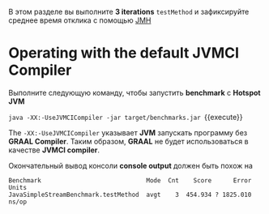 В этом разделе вы выполните **3 iterations**
`testMethod` и зафиксируйте среднее время отклика с помощью [JMH](http://openjdk.java.net/projects/code-tools/jmh/)

# Operating with the default JVMCI Compiler 

Выполните следующую команду, чтобы запустить **benchmark** с **Hotspot JVM**

`java -XX:-UseJVMCICompiler -jar target/benchmarks.jar `{{execute}}

The `-XX:-UseJVMCICompiler` указывает **JVM** запускать программу без **GRAAL Compiler**.
Таким образом, **GRAAL** не будет использоваться в качестве **JVMCI compiler**.

Окончательный вывод консоли **console output** должен быть похож на
```
Benchmark                             Mode  Cnt    Score      Error  Units
JavaSimpleStreamBenchmark.testMethod  avgt    3  454.934 ? 1825.010  ns/op
```


